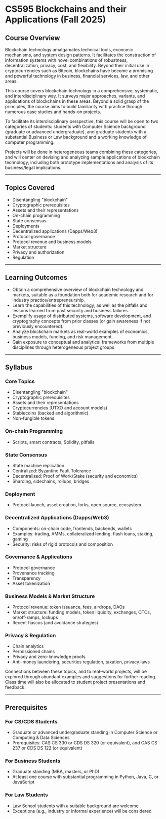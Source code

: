 # CS595 Blockchains and their Applications (Fall 2025)  
## Course Overview  
Blockchain technology amalgamates technical tools, economic mechanisms, and system design patterns. It facilitates the construction of information systems with novel combinations of robustness, decentralization, privacy, cost, and flexibility. Beyond their initial use in cryptocurrencies such as Bitcoin, blockchains have become a promising and powerful technology in business, financial services, law, and other areas.  

This course covers blockchain technology in a comprehensive, systematic, and interdisciplinary way. It surveys major approaches, variants, and applications of blockchains in these areas. Beyond a solid grasp of the principles, the course aims to build familiarity with practice through numerous case studies and hands-on projects.  

To facilitate its interdisciplinary perspective, this course will be open to two categories of students: students with Computer Science background (graduate or advanced undergraduate), and graduate students with a substantial Business or Law background and a working knowledge of computer programming.  

Projects will be done in heterogeneous teams combining these categories, and will center on devising and analyzing sample applications of blockchain technology, including both prototype implementations and analysis of its business/legal implications.  

---

## Topics Covered  
- Disentangling "blockchain"  
- Cryptographic prerequisites  
- Assets and their representations  
- On-chain programming  
- State consensus  
- Deployments  
- Decentralized applications (Dapps/Web3)  
- Protocol governance  
- Protocol revenue and business models  
- Market structure  
- Privacy and authorization  
- Regulation  

---

## Learning Outcomes  
- Obtain a comprehensive overview of blockchain technology and markets, suitable as a foundation both for academic research and for industry practice/entrepreneurship.  
- Learn the capabilities of this technology, as well as the pitfalls and lessons learned from past security and business failures.  
- Exemplify usage of distributed systems, software development, and cryptography concepts from prior classes (or gain awareness if not previously encountered).  
- Analyze blockchain markets as real-world examples of economics, business models, funding, and risk management.  
- Gain exposure to conceptual and analytical frameworks from multiple disciplines through heterogeneous project groups.  

---

## Syllabus  

### Core Topics  
- Disentangling "blockchain"  
- Cryptographic prerequisites  
- Assets and their representations  
- Cryptocurrencies (UTXO and account models)  
- Stablecoins (backed and algorithmic)  
- Non-fungible tokens  

### On-chain Programming  
- Scripts, smart contracts, Solidity, pitfalls  

### State Consensus  
- State machine replication  
- Centralized: Byzantine Fault Tolerance  
- Decentralized: Proof of Work/Stake (security and economics)  
- Sharding, sidechains, rollups, bridges  

### Deployment  
- Protocol launch, asset creation, forks, open source, ecosystem  

### Decentralized Applications (Dapps/Web3)  
- Components: on-chain code, frontends, backends, wallets  
- Examples: trading, AMMs, collateralized lending, flash loans, staking, gaming  
- Security: risks of rigid protocols and composition  

### Governance & Applications  
- Protocol governance  
- Provenance tracking  
- Transparency  
- Asset tokenization  

### Business Models & Market Structure  
- Protocol revenue: token issuance, fees, airdrops, DAOs  
- Market structure: funding models, token liquidity, exchanges, OTCs, on/off-ramps, lockups  
- Recent fiascos (and avoidance strategies)  

### Privacy & Regulation  
- Chain analytics  
- Permissioned chains  
- Privacy and zero-knowledge proofs  
- Anti-money laundering, securities regulation, taxation, privacy laws  

Connections between these topics, and to real-world projects, will be explored through abundant examples and suggestions for further reading. Class time will also be allocated to student project presentations and feedback.  

---

## Prerequisites  

### For CS/CDS Students  
- Graduate or advanced undergraduate standing in Computer Science or Computing & Data Sciences  
- Prerequisites: CAS CS 330 or CDS DS 320 (or equivalent), and CAS CS 237 or CDS DS 122 (or equivalent)  

### For Business Students  
- Graduate standing (MBA, masters, or PhD)  
- At least one course with substantial programming in Python, Java, C, or JavaScript  

### For Law Students  
- Law School students with a suitable background are welcome  
- Exceptions (e.g., industry or informal experience) will be considered  
